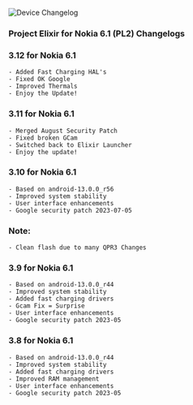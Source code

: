 ![Device Changelog](https://i.imgur.com/C0Wcdr5.png)

### Project Elixir for Nokia 6.1 (PL2) Changelogs

### 3.12 for Nokia 6.1
```
- Added Fast Charging HAL's
- Fixed OK Google
- Improved Thermals
- Enjoy the Update!
```

### 3.11 for Nokia 6.1
```
- Merged August Security Patch
- Fixed broken GCam
- Switched back to Elixir Launcher
- Enjoy the update!
```

### 3.10 for Nokia 6.1
```
- Based on android-13.0.0_r56
- Improved system stability
- User interface enhancements
- Google security patch 2023-07-05
```
### Note:
```
- Clean flash due to many QPR3 Changes
```
### 3.9 for Nokia 6.1
```
- Based on android-13.0.0_r44
- Improved system stability
- Added fast charging drivers
- Gcam Fix = Surprise
- User interface enhancements
- Google security patch 2023-05
```

### 3.8 for Nokia 6.1
```
- Based on android-13.0.0_r44
- Improved system stability
- Added fast charging drivers
- Improved RAM management
- User interface enhancements
- Google security patch 2023-05
```
